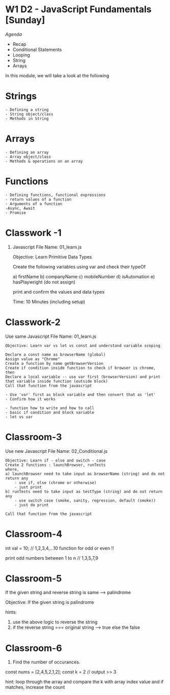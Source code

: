 # W1 D2 - JavaScript Fundamentals [Sunday] 

*Agenda*

- Recap
- Conditional Statements
- Looping
- String
- Arrays


In this module, we will take a look at the following

# Strings
    - Defining a string
    - String object/class
    - Methods in String
# Arrays
    - Defining an array
    - Array object/class
    - Methods & operations on an array
# Functions
    - Defining functions, functional expressions
    - return values of a function
    - Arguments of a function
    -Async, Await
    - Promise

# Classwork -1

1)  Javascript File Name: 01_learn.js
 
    Objective: Learn Primitive Data Types
 
    Create the following variables using var and check their typeOf
 
    a) firstName
    b) companyName
    c) mobileNumber
    d) isAutomation
    e) hasPlaywright (do not assign)
 
    print and confirm the values and data types
 
    Time: 10 Minutes (including setup)

# Classwork-2

Use same Javascript File Name: 01_learn.js
 
    Objective: Learn var vs let vs const and understand variable scoping
 
    Declare a const name as browserName (global)
    Assign value as "Chrome"
    Create a function by name getBrowserVersion
    Create if condition inside function to check if browser is chrome, then
    Declare a local variable -- use var first (browserVersion) and print that variable inside function (outside block)
    Call that function from the javascript
 
    - Use 'var' first as block variable and then convert that as 'let'
    - Confirm how it works
 
    - function how to write and how to call
    - basic if condition and block variable
    - let vs var

# Classroom-3
Use new Javascript File Name: 02_Conditional.js
 
    Objective: Learn if - else and switch - case
    Create 2 functions : launchBrowser, runTests
    where,
    a) launchBrowser need to take input as browserName (string) and do not return any
        - use if, else (chrome or otherwise)
        - just print
    b) runTests need to take input as testType (string) and do not return any
        - use switch case (smoke, sanity, regression, default (smoke))
        - just do print
 
    Call that function from the javascript

# Classroom-4
int val = 10; // 1,2,3,4,...10
function for odd or even !!

print odd numbers between 1 to n // 1,3,5,7,9

# Classroom-5
If the given string and reverse string is same --> palindrome

Objective: If the given string is palindrome

hints:

1) use the above logic to reverse the string
2) if the reverse string === original string --> true else the false

# Classroom-6

1) Find the number of occurances.  

const nums = [2,4,5,2,1,2];
const k = 2
// output >> 3

hint: loop through the array and compare the k with array index value and if matches, increase the count